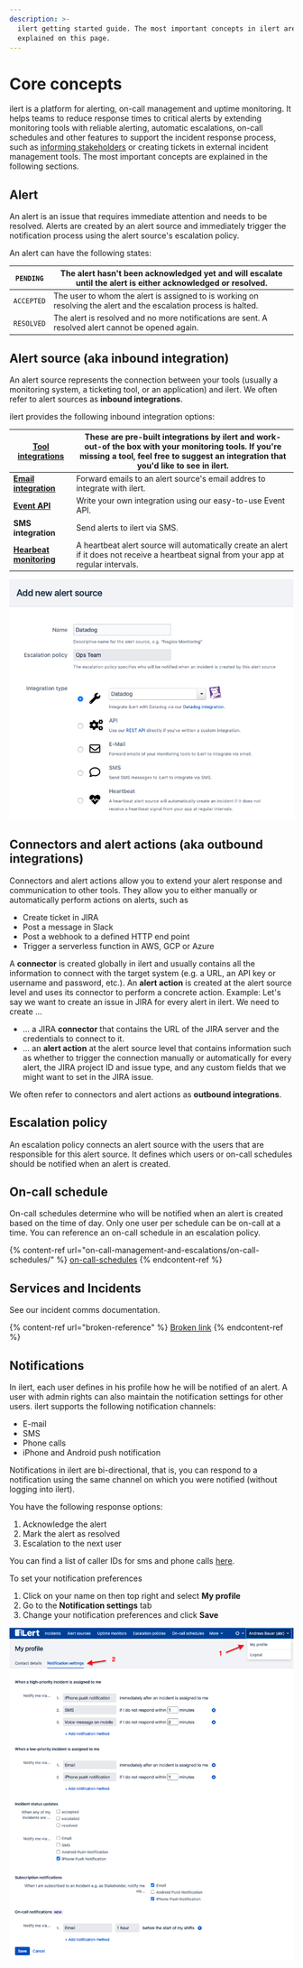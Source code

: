 ```yaml
---
description: >-
  ilert getting started guide. The most important concepts in ilert are
  explained on this page.
---
```


# Core concepts



ilert is a platform for alerting, on-call management and uptime monitoring. It helps teams to reduce response times to critical alerts by extending monitoring tools with reliable alerting, automatic escalations, on-call schedules and other features to support the incident response process, such as [informing stakeholders](broken-reference) or creating tickets in external incident management tools. The most important concepts are explained in the following sections.

## Alert

An alert is an issue that requires immediate attention and needs to be resolved. Alerts are created by an alert source and immediately trigger the notification process using the alert source's escalation policy.

An alert can have the following states:

| `PENDING`  | The alert hasn't been acknowledged yet and will escalate until the alert is either acknowledged or resolved.      |
| ---------- | ----------------------------------------------------------------------------------------------------------------- |
| `ACCEPTED` | The user to whom the alert is assigned to is working on resolving the alert and the escalation process is halted. |
| `RESOLVED` | The alert is resolved and no more notifications are sent. A resolved alert cannot be opened again.                |

## Alert source (aka inbound integration)

An alert source represents the connection between your tools (usually a monitoring system, a ticketing tool, or an application) and ilert. We often refer to alert sources as **inbound integrations**.

ilert provides the following inbound integration options:

| [**Tool integrations**](integrations/jira/)                      | These are pre-built integrations by ilert and work-out-of the box with your monitoring tools. If you're missing a tool, feel free to suggest an integration that you'd like to see in ilert. |
| ---------------------------------------------------------------- | -------------------------------------------------------------------------------------------------------------------------------------------------------------------------------------------- |
| [**Email integration**](integrations/email/)                     | Forward emails to an alert source's email addres to integrate with ilert.                                                                                                                    |
| [**Event API**](https://api.ilert.com/api-docs/)                 | Write your own integration using our easy-to-use Event API.                                                                                                                                  |
| **SMS integration**                                              | Send alerts to ilert via SMS.                                                                                                                                                                |
| [**Hearbeat monitoring**](getting-started/heartbeat-monitoring/) | A heartbeat alert source will automatically create an alert if it does not receive a heartbeat signal from your app at regular intervals.                                                    |

![](<.gitbook/assets/image (1) (1) (1).png>)

## Connectors and alert actions (aka outbound integrations)

Connectors and alert actions allow you to extend your alert response and communication to other tools. They allow you to either manually or automatically perform actions on alerts, such as

* Create ticket in JIRA
* Post a message in Slack
* Post a webhook to a defined HTTP end point
* Trigger a serverless function in AWS, GCP or Azure

A **connector** is created globally in ilert and usually contains all the information to connect with the target system (e.g. a URL, an API key or username and password, etc.). An **alert action** is created at the alert source level and uses its connector to perform a concrete action. Example: Let's say we want to create an issue in JIRA for every alert in ilert. We need to create ...

* ... a JIRA **connector** that contains the URL of the JIRA server and the credentials to connect to it.
* ... an **alert action** at the alert source level that contains information such as whether to trigger the connection manually or automatically for every alert, the JIRA project ID and issue type, and any custom fields that we might want to set in the JIRA issue.

We often refer to connectors and alert actions as **outbound integrations**.

## Escalation policy

An escalation policy connects an alert source with the users that are responsible for this alert source. It defines which users or on-call schedules should be notified when an alert is created.

## On-call schedule

On-call schedules determine who will be notified when an alert is created based on the time of day. Only one user per schedule can be on-call at a time. You can reference an on-call schedule in an escalation policy.

{% content-ref url="on-call-management-and-escalations/on-call-schedules/" %}
[on-call-schedules](on-call-management-and-escalations/on-call-schedules/)
{% endcontent-ref %}

## Services and Incidents

See our incident comms documentation.

{% content-ref url="broken-reference" %}
[Broken link](broken-reference)
{% endcontent-ref %}

## Notifications

In ilert, each user defines in his profile how he will be notified of an alert. A user with admin rights can also maintain the notification settings for other users. ilert supports the following notification channels:

* E-mail
* SMS
* Phone calls
* iPhone and Android push notification

Notifications in ilert are bi-directional, that is, you can respond to a notification using the same channel on which you were notified (without logging into ilert).

You have the following response options:

1. Acknowledge the alert
2. Mark the alert as resolved
3. Escalation to the next user

You can find a list of caller IDs for sms and phone calls [here](getting-started/phone-numbers/#sms-alerts).

To set your notification preferences

1. Click on your name on then top right and select **My profile**
2. Go to the **Notification settings** tab
3. Change your notification preferences and click **Save**

![](<.gitbook/assets/Screenshot 2020-11-25 at 13.30.30.png>)
